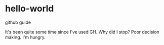 # hello-world
github guide

It's been quite some time since I've used GH.  Why did I stop?  Poor decision making.
I'm hungry.
